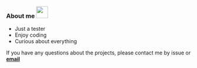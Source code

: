 ### About me <img src="https://github.githubassets.com/images/modules/site/sponsors/pixel-mona-heart.gif" width="32" height="32"></img>
* Just a tester
* Enjoy coding
* Curious about everything

If you have any questions about the projects, please contact me by issue or **[email](476747909@qq.com)**


<!--
![](https://github.githubassets.com/images/modules/site/sponsors/pixel-mona-heart.gif)
-->


<!--
**ASCII13/ASCII13** is a ✨ _special_ ✨ repository because its `README.md` (this file) appears on your GitHub profile.

Here are some ideas to get you started:

- 🔭 I’m currently working on ...
- 🌱 I’m currently learning ...
- 👯 I’m looking to collaborate on ...
- 🤔 I’m looking for help with ...
- 💬 Ask me about ...
- 📫 How to reach me: ...
- 😄 Pronouns: ...
- ⚡ Fun fact: ...
-->
